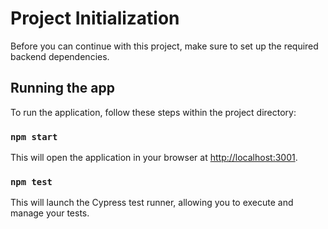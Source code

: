 # Project Initialization

Before you can continue with this project, make sure to set up the required backend dependencies.


## Running the app

To run the application, follow these steps within the project directory:

### `npm start`

This will open the application in your browser at [http://localhost:3001](http://localhost:3001).


### `npm test`

This will launch the Cypress test runner, allowing you to execute and manage your tests.

